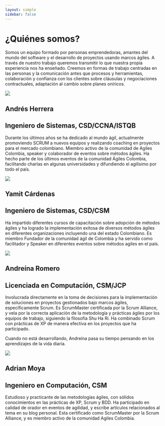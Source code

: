 ```yaml
---
layout: simple
sidebar: false
---
```


<h1>¿Quiénes somos?</h1>

<p>Somos un equipo formado por personas emprendedoras, amantes
del mundo del software y el desarrollo de proyectos usando marcos ágiles.
A través de nuestro trabajo queremos transmitir lo que
nuestra propia experiencia nos ha enseñado. Creemos en
formas de trabajo centradas en las personas y la comunicación antes que
procesos y herramientas, colaboración y confianza con los clientes sobre
cláusulas y negociaciones contractuales, adaptación al cambio sobre planes
oníricos.</p>

<div id="team">
<section class="team-member">
	<div class="profile">
	<img src="/images/andres.png"/>
	<hgroup><h1>Andrés Herrera<h1><h2>Ingeniero de Sistemas, CSD/CCNA/ISTQB</h2></hgroup>
	</div>
	<div class="resume">
	<p>Durante los últimos años se ha dedicado al mundo ágil, actualmente
promoviendo SCRUM a nuevos equipos y realizando coaching en proyectos
para el mercado colombiano. Miembro activo de la comunidad de Agiles
Colombia, speaker y colaborador de eventos sobre métodos ágiles. Ha hecho
parte de los últimos eventos de la comunidad Ágiles Colombia, facilitando
charlas en algunas universidades y difundiendo el agilísimo por todo el país.</p>
	</div>
</section>
<section class="team-member">
	<div class="profile">
	<img src="/images/yamit.png"/>
	<hgroup><h1>Yamit Cárdenas<h1><h2>Ingeniero de Sistemas, CSD/CSM</h2></hgroup>
	</div>
	<div class="resume">
	<p>Ha impartido diferentes cursos de capacitación sobre adopción de métodos
ágiles y ha logrado la implementación exitosa de diversos métodos ágiles en
diferentes organizaciones incluyendo una del estado Colombiano.
Es miembro Fundador de la comunidad ágil de Colombia y ha servido como
facilitador y Speaker en diferentes eventos sobre métodos agiles en el país.</p>
	</div>
</section>
<section class="team-member">
	<div class="profile">
	<img src="/images/andreina.png"/>
	<hgroup><h1>Andreína Romero<h1><h2>Licenciada en Computación, CSM/JCP</h2></hgroup>
	</div>
	<div class="resume">
	<p>Involucrada directamente en la toma de decisiones para la implementación de soluciones en proyectos gestionados bajo marcos ágiles, específicamente Scrum. Es ScrumMaster certificada
por la Scrum Alliance, y vela por la correcta aplicación de la metodología y prácticas ágiles por los equipos de trabajo, siguiendo la filosofía Shu Ha Ri.
Ha combinado Scrum con prácticas de XP de manera efectiva en los proyectos que ha participado.
 
Cuando no está desarrollando, Andreína pasa su tiempo pensando en los aprendizajes de la vida diaria.</p>
	</div>
</section>
<section class="team-member">
	<div class="profile">
	<img src="/images/adrian.png"/>
	<hgroup><h1>Adrian Moya<h1><h2>Ingeniero en Computación, CSM</h2></hgroup>
	</div>
	<div class="resume">
	<p>Estudioso y practicante de las metodologías ágiles, con sólidos conocimientos en las prácticas de XP, Scrum y BDD. Ha participado en calidad de orador en eventos de agilidad, y escribe artículos relacionados al tema en su blog personal. Esta certificado como ScrumMaster por la Scrum Alliance, y es miembro activo de la comunidad Agiles Colombia.</p>
	</div>
</section>
</div>

